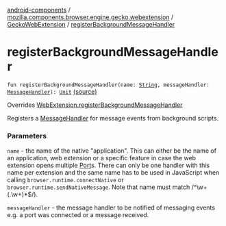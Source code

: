 [android-components](../../index.md) / [mozilla.components.browser.engine.gecko.webextension](../index.md) / [GeckoWebExtension](index.md) / [registerBackgroundMessageHandler](./register-background-message-handler.md)

# registerBackgroundMessageHandler

`fun registerBackgroundMessageHandler(name: `[`String`](https://kotlinlang.org/api/latest/jvm/stdlib/kotlin/-string/index.html)`, messageHandler: `[`MessageHandler`](../../mozilla.components.concept.engine.webextension/-message-handler/index.md)`): `[`Unit`](https://kotlinlang.org/api/latest/jvm/stdlib/kotlin/-unit/index.html) [(source)](https://github.com/mozilla-mobile/android-components/blob/master/components/browser/engine-gecko-beta/src/main/java/mozilla/components/browser/engine/gecko/webextension/GeckoWebExtension.kt#L26)

Overrides [WebExtension.registerBackgroundMessageHandler](../../mozilla.components.concept.engine.webextension/-web-extension/register-background-message-handler.md)

Registers a [MessageHandler](../../mozilla.components.concept.engine.webextension/-message-handler/index.md) for message events from background scripts.

### Parameters

`name` - the name of the native "application". This can either be the
name of an application, web extension or a specific feature in case
the web extension opens multiple [Port](../../mozilla.components.concept.engine.webextension/-port/index.md)s. There can only be one handler
with this name per extension and the same name has to be used in
JavaScript when calling `browser.runtime.connectNative` or
`browser.runtime.sendNativeMessage`. Note that name must match
/^\w+(\.\w+)*$/).

`messageHandler` - the message handler to be notified of messaging
events e.g. a port was connected or a message received.